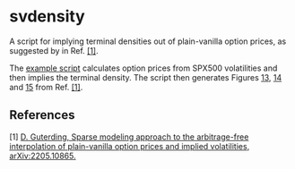 # svdensity

A script for implying terminal densities out of plain-vanilla option prices, as suggested by in Ref. [[1]](https://arxiv.org/abs/2205.10865).

The [example script](plot_spx500_error_lambda.py) calculates option prices from SPX500 volatilities and then implies the terminal density. The script then generates Figures [13](errorsspx500.pdf), [14](spx500density.pdf) and [15](spx500volas.pdf) from Ref. [[1]](https://arxiv.org/abs/2205.10865).

## References

[1] [D. Guterding, Sparse modeling approach to the arbitrage-free interpolation of plain-vanilla option prices and implied volatilities, arXiv:2205.10865.](https://arxiv.org/abs/2205.10865)